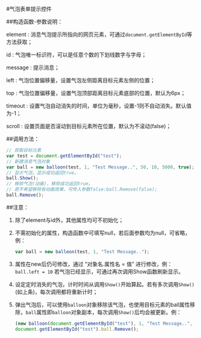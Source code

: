 #气泡表单提示控件

##构造函数-参数说明：

element	: 消息气泡提示所指向的网页元素，可通过`document.getElementById`等方法获取；

id		: 气泡唯一标识符，可以是任意个数的下划线数字与字母；

message	: 提示消息；

left	: 气泡位置偏移量，设置气泡左侧距离目标元素左侧的位置；

top		: 气泡位置偏移量，设置气泡顶部距离目标元素底部的位置，默认为6px；

timeout	: 设置气泡自动消失的时间，单位为毫秒，设置-1则不自动消失。默认值为-1；

scroll	: 设置页面是否滚动到目标元素所在位置，默认为不滚动(false)；

##调用方法：

``` javascript
// 获取目标元素
var test = document.getElementById("test"); 
// 新建消息气泡对象
var ball = new balloon(test, 1, "Test Message..", 50, 10, 5000, true); 
// 显示气泡，显示成功返回true。
ball.Show(); 
// 移除气泡(动画)，移除成功返回true。
// 若不希望移除有动画效果，可传入参数false:ball.Remove(false);
ball.Remove();
```

##注意：

1. 除了element与id外，其他属性均可不初始化；

2. 不需初始化的属性，构造函数中可填写null，若后面参数均为null，可省略，例：

	``` javascript
	var ball = new balloon(test, 1, "Test Message..");
	```
	
3. 属性在new后仍可修改，通过 “对象名.属性名 = 值” 进行修改，例：`ball.left = 10` 若气泡已经显示，可通过再次调用Show函数刷新显示。

4. 设定定时消失的气泡，计时时间从调用`Show()`开始算起。若有多次调用`Show()`(如上条)，每次调用都将重新计时；

5. 弹出气泡后，可以使用`balloon`对象移除该气泡，也使用目标元素的ball属性移除，`ball`属性即`balloon`对象副本，每次调用`Show()`后均会被更新。例：
	```javascript
	(new balloon(document.getElementById("test"), 1, "Test Message..", 50, 10, 5000, true);).Show();
	document.getElementById("test").ball.Remove();	
	```
